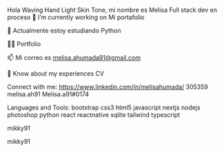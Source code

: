 Hola Waving Hand Light Skin Tone, mi nombre es Melisa
Full stack dev en proceso
🔭 I’m currently working on Mi portafolio

🌱 Actualmente estoy estudiando Python

👨‍💻 Portfolio

📫 Mi correo es melisa.ahumada91@gmail.com

📄 Know about my experiences CV

Connect with me:
https://www.linkedin.com/in/melisahumada/ 305359 melisa.ah91 Melisa.a91#0174

Languages and Tools:
bootstrap css3 html5 javascript nextjs nodejs photoshop python react reactnative sqlite tailwind typescript

mikky91

 mikky91
